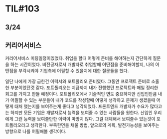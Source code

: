 # TIL#103

## 3/24

## 커리어서비스

커리어서비스 미팅일정이있었다. 취업을 할때 어떻게 준비를 해야하는지 간단하게 질문을 하는 시간이었다. 비전공자로서 개발자로 취업할때 어떤점을 준비해야할지, 나의 어떤점을 부각시켜야 기업측에 어필할 수 있을지에 대한 질문들을 했다. 

일단 나에게 가장 급한건 이력서와 포트폴리오 준비였다. 그동안 프로젝트 준비로 소홀한 부분이었던것 같다. 포트폴리오는 지금까지 내가 진행했던 프로젝트와 매일 정리한 회고를 가지고 만들 예정이다. 포트폴리오에서 기술적인 면도 중요하지만 신입인만큼 내가 어필할 수 있는 부분들이 내가 코드를 작성할때 어떻게 생각하고 문제가 생겼을때 어떻게 대처 했는지를 보여주는게 좋다고 생각되었다. 프론트엔드 개발자가 수요가 많다고는 하지만 모든 기업은 개발자로서 능력을 보여줄 수 있는 사람들을 원한다. 신입인 우리에게 그런 능력을 보여줄만한 이력이 마땅치 않다. 그걸 대체해서 보여줄수 있는것이 포트폴리오라고 생각한다. 부족한면을 채울 방법, 앞으로의 계획, 발전가능성을 보여주는 방향으로 나를 어필해볼 생각이다. 